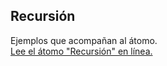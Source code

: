 ## Recursión

Ejemplos que acompañan al átomo.  
[Lee el átomo "Recursión" en línea.](https://stepik.org/lesson/107902/step/1)